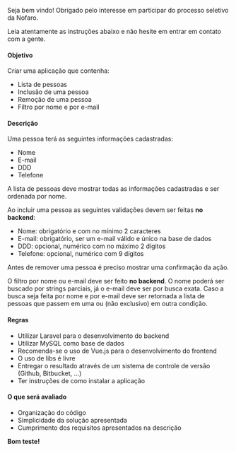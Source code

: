Seja bem vindo! Obrigado pelo interesse em participar do processo seletivo da Nofaro.

Leia atentamente as instruções abaixo e não hesite em entrar em contato com a gente.

#### Objetivo

Criar uma aplicação que contenha​:

- Lista de pessoas
- Inclusão de uma pessoa
- Remoção de uma pessoa
- Filtro por nome e por e-mail

#### Descrição

Uma pessoa terá as seguintes informações cadastradas:
 - Nome
 - E-mail
 - DDD
 - Telefone

A lista de pessoas deve mostrar todas as informações cadastradas e ser ordenada por nome.

Ao incluir uma pessoa as seguintes validações devem ser feitas **no backend**:
 - Nome: obrigatório e com no mínimo 2 caracteres
 - E-mail: obrigatório, ser um e-mail válido e único na base de dados
 - DDD: opcional, numérico com no máximo 2 dígitos
 - Telefone: opcional, numérico com 9 dígitos


Antes de remover uma pessoa é preciso mostrar uma confirmação da ação.

O filtro por nome ou e-mail deve ser feito **no backend**. O nome poderá ser buscado por strings parciais, já o e-mail deve ser por busca exata. Caso a busca seja feita por nome e por e-mail deve ser retornada a lista de pessoas que passem em uma ou (não exclusivo) em outra condição.


#### Regras

 - Utilizar Laravel para o desenvolvimento do backend
 - Utilizar MySQL como base de dados
 - Recomenda-se o uso de Vue.js para o desenvolvimento do frontend
 - O uso de libs é livre
 - Entregar o resultado através de um sistema de controle de versão (Github, Bitbucket, ...)
 - Ter instruções de como instalar a aplicação

#### O que será avaliado

 - Organização do código
 - Simplicidade da solução apresentada
 - Cumprimento dos requisitos apresentados na descrição

**Bom teste!**

